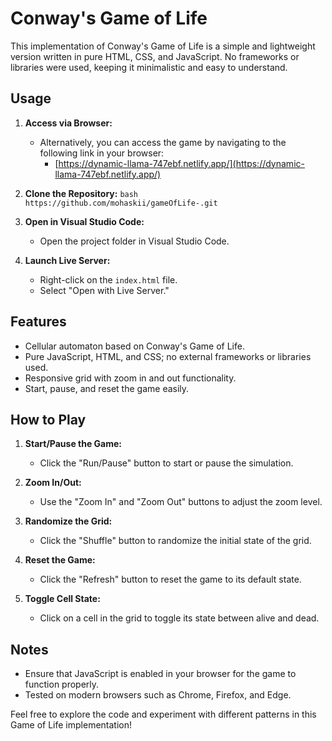# Conway's Game of Life

This implementation of Conway's Game of Life is a simple and lightweight version written in pure HTML, CSS, and JavaScript. No frameworks or libraries were used, keeping it minimalistic and easy to understand.

## Usage

1. **Access via Browser:**
   - Alternatively, you can access the game by navigating to the following link in your browser:
     - [https://dynamic-llama-747ebf.netlify.app/](https://dynamic-llama-747ebf.netlify.app/)
2. **Clone the Repository:**
   `bash
https://github.com/mohaskii/gameOfLife-.git
    `

3. **Open in Visual Studio Code:**

   - Open the project folder in Visual Studio Code.

4. **Launch Live Server:**

   - Right-click on the `index.html` file.
   - Select "Open with Live Server."


## Features

- Cellular automaton based on Conway's Game of Life.
- Pure JavaScript, HTML, and CSS; no external frameworks or libraries used.
- Responsive grid with zoom in and out functionality.
- Start, pause, and reset the game easily.

## How to Play

1. **Start/Pause the Game:**

   - Click the "Run/Pause" button to start or pause the simulation.

2. **Zoom In/Out:**

   - Use the "Zoom In" and "Zoom Out" buttons to adjust the zoom level.

3. **Randomize the Grid:**

   - Click the "Shuffle" button to randomize the initial state of the grid.

4. **Reset the Game:**

   - Click the "Refresh" button to reset the game to its default state.

5. **Toggle Cell State:**
   - Click on a cell in the grid to toggle its state between alive and dead.

## Notes

- Ensure that JavaScript is enabled in your browser for the game to function properly.
- Tested on modern browsers such as Chrome, Firefox, and Edge.

Feel free to explore the code and experiment with different patterns in this Game of Life implementation!
